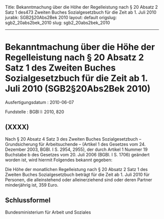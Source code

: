 Title: Bekanntmachung über die Höhe der Regelleistung nach § 20 Absatz 2 Satz 1 des473
  Zweiten Buches Sozialgesetzbuch für die Zeit ab 1. Juli 2010
jurabk: SGB2§20Abs2Bek 2010
layout: default
origslug: sgb2_20abs2bek_2010
slug: sgb2_20abs2bek_2010

---

# Bekanntmachung über die Höhe der Regelleistung nach § 20 Absatz 2 Satz 1 des Zweiten Buches Sozialgesetzbuch für die Zeit ab 1. Juli 2010 (SGB2§20Abs2Bek 2010)

Ausfertigungsdatum
:   2010-06-07

Fundstelle
:   BGBl I: 2010, 820


## (XXXX)

Nach § 20 Absatz 4 Satz 3 des Zweiten Buches Sozialgesetzbuch –
Grundsicherung für Arbeitsuchende – (Artikel 1 des Gesetzes vom 24.
Dezember 2003, BGBl. I S. 2954, 2955), der durch Artikel 1 Nummer 19
Buchstabe b des Gesetzes vom 20. Juli 2006 (BGBl. I S. 1706) geändert
worden ist, wird hiermit Folgendes bekannt gegeben:

Die Höhe der monatlichen Regelleistung nach § 20 Absatz 2 Satz 1 des
Zweiten Buches Sozialgesetzbuch beträgt für die Zeit ab 1. Juli 2010
für Personen, die alleinstehend oder alleinerziehend sind oder deren
Partner minderjährig ist, 359 Euro.


## Schlussformel

Bundesministerium für Arbeit und Soziales

